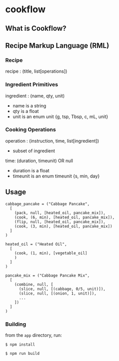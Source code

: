 # cookflow

## What is Cookflow?

## Recipe Markup Language (RML)

### Recipe
recipe : (title, list[operations])

### Ingredient Primitives
ingredient : (name, qty, unit)
* name is a string
* qty is a float
* unit is an enum unit {g, tsp, Tbsp, c, mL, unit}

### Cooking Operations
operation : (instruction, time, list[ingredient])
* subset of ingredient

time: (duration, timeunit) OR null
* duration is a float
* timeunit is an enum timeunit {s, min, day}

## Usage

```
cabbage_pancake = ("Cabbage Pancake",
  [
    (pack, null, [heated_oil, pancake_mix]),
    (cook, (6, min), [heated_oil, pancake_mix]),
    (flip, null, [heated_oil, pancake_mix]),
    (cook, (3, min), [heated_oil, pancake_mix])
  ]
)

heated_oil = ("Heated Oil",
  [
    (cook, (1, min), [vegetable_oil]
    )
  ]
)

pancake_mix = ("Cabbage Pancake Mix",
  [
    (combine, null, [
      (slice, null, [(cabbage, 0/5, unit)]),
      (slice, null, [(onion, 1, unit)]),
      ...
    ])
  ]
) 

```

### Building
from the `app` directory, run:

``` shell
$ npm install

$ npm run build
```